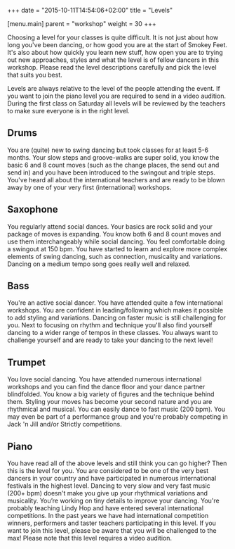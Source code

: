 +++
date = "2015-10-11T14:54:06+02:00"
title = "Levels"

[menu.main]
parent = "workshop"
weight = 30
+++

Choosing a level for your classes is quite difficult. It is not just
about how long you've been dancing, or how good you are at the start
of Smokey Feet. It's also about how quickly you learn new stuff, how
open you are to trying out new approaches, styles and what the level
is of fellow dancers in this workshop. Please read the level
descriptions carefully and pick the level that suits you best.

Levels are always relative to the level of the people attending the
event. If you want to join the piano level you are required to send
in a video audition. During the first class on Saturday all levels
will be reviewed by the teachers to make sure everyone is in the
right level.

## Drums

You are (quite) new to swing dancing but took classes for at least
5-6 months. Your slow steps and groove-walks are super solid, you
know the basic 6 and 8 count moves (such as the change places, the
send out and send in) and you have been introduced to the swingout
and triple steps. You've heard all about the international teachers
and are ready to be blown away by one of your very first
(international) workshops.

## Saxophone

You regularly attend social dances. Your basics are rock solid and
your package of moves is expanding. You know both 6 and 8 count
moves and use them interchangeably while social dancing. You feel
comfortable doing a swingout at 150 bpm. You have started to learn
and explore more complex elements of swing dancing, such as
connection, musicality and variations. Dancing on a medium tempo
song goes really well and relaxed.

## Bass

You're an active social dancer. You have attended quite a few
international workshops. You are confident in leading/following
which makes it possible to add styling and variations. Dancing on
faster music is still challenging for you. Next to focusing on
rhythm and technique you'll also find yourself dancing to a wider
range of tempos in these classes. You always want to challenge
yourself and are ready to take your dancing to the next level!

## Trumpet

You love social dancing. You have attended numerous international
workshops and you can find the dance floor and your dance partner
blindfolded. You know a big variety of figures and the technique
behind them. Styling your moves has become your second nature and
you are rhythmical and musical. You can easily dance to fast
music (200 bpm). You may even be part of a performance group and
you're probably competing in Jack 'n Jill and/or Strictly competitions.

## Piano

You have read all of the above levels and still think you can go
higher? Then this is the level for you. You are considered to be
one of the very best dancers in your country and have participated
in numerous international festivals in the highest level. Dancing
to very slow and very fast music (200+ bpm) doesn't make you give
up your rhythmical variations and musicality. You’re working on tiny
details to improve your dancing. You're probably teaching Lindy Hop
and have entered several international competitions. In the past
years we have had international competition winners, performers and
taster teachers participating in this level. If you want to join this
level, please be aware that you will be challenged to the max! Please
note that this level requires a video audition.
